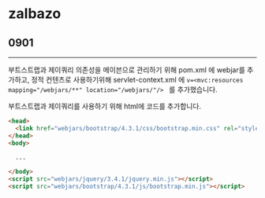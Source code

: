 # zalbazo

## 0901
---
부트스트랩과 제이쿼리 의존성을 메이븐으로 관리하기 위해 pom.xml 에 webjar를 추가하고, 
정적 컨텐츠로 사용하기위해 servlet-context.xml 에 `v=<mvc:resources mapping="/webjars/**" location="/webjars/"/> ` 를 추가했습니다.

부트스트랩과 제이쿼리를 사용하기 위해 html에 코드를 추가합니다.
````html
<head>
  <link href="webjars/bootstrap/4.3.1/css/bootstrap.min.css" rel="stylesheet">
</head>
<body>
  
  ...

</body>
<script src="webjars/jquery/3.4.1/jquery.min.js"></script>
<script src="webjars/bootstrap/4.3.1/js/bootstrap.min.js"></script>
````
